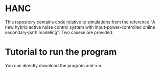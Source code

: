 # HANC 
This repository contains code relative to simulations from the reference "A new hybrid active noise control system with input-power-controlled online secondary-path modeling".
Two casese are provided.  
# Tutorial to run the program 
You can directly download the program and run.
